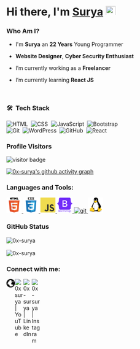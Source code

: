 ### <h1>Hi there, I'm <a href="">Surya</a> <img src="https://media.giphy.com/media/hvRJCLFzcasrR4ia7z/giphy.gif" height="25px" width="25px"></h1>



### Who Am I?

- I'm **Surya** an **22 Years** Young Programmer

- **Website Designer**, **Cyber Security Enthusiast**

- I’m currently working as a **Freelancer**

- I’m currently learning **React JS**


<br />

### 🛠 &nbsp;Tech Stack

![HTML](https://img.shields.io/badge/-HTML-05122A?style=flat&logo=HTML5)&nbsp;
![CSS](https://img.shields.io/badge/-CSS-05122A?style=flat&logo=CSS3&logoColor=1572B6)&nbsp;
![JavaScript](https://img.shields.io/badge/-JavaScript-05122A?style=flat&logo=javascript)&nbsp;
![Bootstrap](https://img.shields.io/badge/-Bootstrap-05122A?style=flat&logo=bootstrap&logoColor=563D7C)\
![Git](https://img.shields.io/badge/-Git-05122A?style=flat&logo=git)&nbsp;
![WordPress](https://img.shields.io/badge/-WordPress-05122A?style=flat&logo=wordpress)&nbsp;
![GitHub](https://img.shields.io/badge/-GitHub-05122A?style=flat&logo=github)&nbsp;
![React](https://img.shields.io/badge/-React-05122A?style=flat&logo=react)&nbsp;
<br />

### Profile Visitors 
![visitor badge](https://visitor-badge.glitch.me/badge?page_id=0x-surya.visitor-badge&left_color=black&right_color=blue)
<br />

[![0x-surya's github activity graph](https://activity-graph.herokuapp.com/graph?username=0x-surya&bg_color=000000&color=777777&line=ffffff&point=1adbce&area=true&hide_border=true)](https://github.com/0x-surya/github-readme-activity-graph)


<h3 align="left">Languages and Tools:</h3>
<p align="left"> <a href="https://www.w3.org/html/" target="_blank"> <img src="https://raw.githubusercontent.com/devicons/devicon/master/icons/html5/html5-original-wordmark.svg" alt="html5" width="40" height="40"/> </a> <a href="https://www.w3schools.com/css/" target="_blank"> <img src="https://raw.githubusercontent.com/devicons/devicon/master/icons/css3/css3-original-wordmark.svg" alt="css3" width="40" height="40"/> </a> <a href="https://developer.mozilla.org/en-US/docs/Web/JavaScript" target="_blank"> <img src="https://raw.githubusercontent.com/devicons/devicon/master/icons/javascript/javascript-original.svg" alt="javascript" width="40" height="40"/> </a> <a href="https://getbootstrap.com" target="_blank"> <img src="https://raw.githubusercontent.com/devicons/devicon/master/icons/bootstrap/bootstrap-plain-wordmark.svg" alt="bootstrap" width="40" height="40"/> </a> <a href="https://git-scm.com/" target="_blank"> <img src="https://www.vectorlogo.zone/logos/git-scm/git-scm-icon.svg" alt="git" width="40" height="40"/> </a> <a href="https://www.linux.org/" target="_blank"> <img src="https://raw.githubusercontent.com/devicons/devicon/master/icons/linux/linux-original.svg" alt="linux" width="40" height="40"/> </a> </p>


### GitHub Status 

<p><img width="494" align="center" src="https://github-readme-stats.vercel.app/api/top-langs?username=0x-surya&title_color=fff&icon_color=79ff97&text_color=9f9f9f&bg_color=151515&show_icons=true&locale=en&layout=compact" alt="0x-surya" /></p>

<p><img align="center" src="https://github-readme-stats.vercel.app/api?username=0x-surya&show_icons=true&locale=en&theme=algolia&title_color=fff&icon_color=79ff97&text_color=9f9f9f&bg_color=151515" alt="0x-surya" /></p>

### Connect with me:

[<img align="left" alt="0x-surya.github.io" width="22px" src="https://raw.githubusercontent.com/iconic/open-iconic/master/svg/globe.svg" />][website]
[<img align="left" alt="0xsurya | YouTube" width="22px" src="https://cdn.jsdelivr.net/npm/simple-icons@v3/icons/youtube.svg" />][youtube]
[<img align="left" alt="0x-surya | LinkedIn" width="22px" src="https://cdn.jsdelivr.net/npm/simple-icons@v3/icons/linkedin.svg" />][linkedin]
[<img align="left" alt="0x-surya | Instagram" width="22px" src="https://cdn.jsdelivr.net/npm/simple-icons@v3/icons/instagram.svg" />][instagram]

[website]: https://0x-surya.github.io/
[youtube]: https://youtube.com/@Cyterix?si=4rPZcESUEGnZepaM
[instagram]: https://www.instagram.com/0.xsurya/
[linkedin]: https://in.linkedin.com/in/0xsurya



